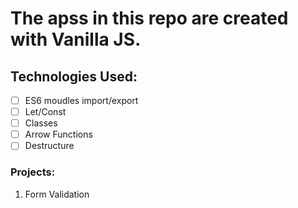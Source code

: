 # The apss in this repo are created with Vanilla JS.

## Technologies Used:

- [ ] ES6 moudles import/export
- [ ] Let/Const
- [ ] Classes
- [ ] Arrow Functions
- [ ] Destructure

### Projects:

1. Form Validation
